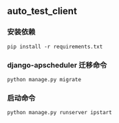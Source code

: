 ## auto_test_client

### 安装依赖

```
pip install -r requirements.txt
```

### django-apscheduler 迁移命令

```
python manage.py migrate
```

### 启动命令

```
python manage.py runserver ipstart
```




